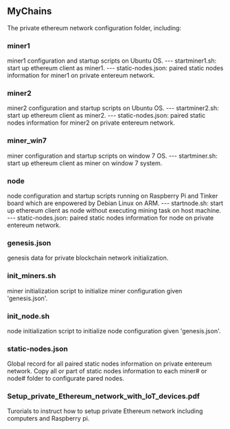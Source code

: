 ## MyChains
The private ethereum network configuration folder, including:

### miner1
miner1 configuration and startup scripts on Ubuntu OS. 
--- startminer1.sh: start up ethereum client as miner1.
--- static-nodes.json: paired static nodes information for miner1 on private entereum network.

### miner2
miner2 configuration and startup scripts on Ubuntu OS. 
--- startminer2.sh: start up ethereum client as miner2.
--- static-nodes.json: paired static nodes information for miner2 on private entereum network.

### miner_win7
miner configuration and startup scripts on window 7 OS. 
--- startminer.sh: start up ethereum client as miner on window 7 system.

### node
node configuration and startup scripts running on Raspberry Pi and Tinker board which are enpowered by Debian Linux on ARM.
--- startnode.sh: start up ethereum client as node without executing mining task on host machine.
--- static-nodes.json: paired static nodes information for node on private entereum network.

### genesis.json 
genesis data for private blockchain network initialization.

### init_miners.sh 
miner initialization script to initialize miner configuration given 'genesis.json'.

### init_node.sh
node initialization script to initialize node configuration given 'genesis.json'.

### static-nodes.json
Global record for all paired static nodes information on private entereum network. Copy all or part of static nodes information to each miner# or node# folder to configurate pared nodes.

### Setup_private_Ethereum_network_with_IoT_devices.pdf
Turorials to instruct how to setup private Ethereum network including computers and Raspberry pi.
